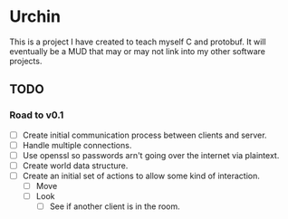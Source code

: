 # Urchin
This is a project I have created to teach myself C and protobuf. It will
eventually be a MUD that may or may not link into my other software projects.

## TODO
### Road to v0.1
- [ ] Create initial communication process between clients and server.
- [ ] Handle multiple connections.
- [ ] Use openssl so passwords arn't going over the internet via plaintext.
- [ ] Create world data structure.
- [ ] Create an initial set of actions to allow some kind of interaction.
    - [ ] Move
    - [ ] Look
        - [ ] See if another client is in the room.
